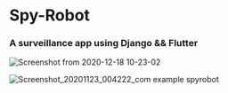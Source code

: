 # Spy-Robot
### A surveillance app  using Django && Flutter


![Screenshot from 2020-12-18 10-23-02](https://user-images.githubusercontent.com/29290992/102711640-2a4fa380-42dd-11eb-9d7f-b547e2e5a845.jpg)


![Screenshot_20201123_004222_com example spyrobot](https://user-images.githubusercontent.com/29290992/106511724-6be58800-64f2-11eb-83ea-6945db2b70c5.jpg)


